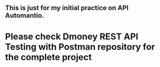 ## This is just for my initial practice on API Automantio.
# Please check Dmoney REST API Testing with Postman repository for the complete project
